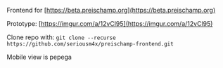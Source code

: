 Frontend for [https://beta.preischamp.org](https://beta.preischamp.org)

Prototype: [https://imgur.com/a/12vCl95](https://imgur.com/a/12vCl95)

Clone repo with: `git clone --recurse https://github.com/seriousm4x/preischamp-frontend.git`

Mobile view is pepega
